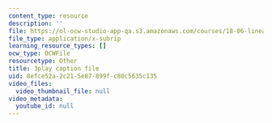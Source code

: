 ```yaml
---
content_type: resource
description: ''
file: https://ol-ocw-studio-app-qa.s3.amazonaws.com/courses/18-06-linear-algebra-spring-2010/8efce52a2c215e87899fc80c5635c135_VqP2tREMvt0.vtt
file_type: application/x-subrip
learning_resource_types: []
ocw_type: OCWFile
resourcetype: Other
title: 3play caption file
uid: 8efce52a-2c21-5e87-899f-c80c5635c135
video_files:
  video_thumbnail_file: null
video_metadata:
  youtube_id: null
---
```

